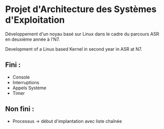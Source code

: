 # Projet d'Architecture des Systèmes d'Exploitation

Développement d'un noyau basé sur Linux dans le cadre du parcours ASR en deuxième année à l'N7.

Development of a Linux based Kernel in second year in ASR at N7.

## Fini :
- Console
- Interruptions
- Appels Système
- Timer

## Non fini :
- Processus -> début d'implantation avec liste chaînée

